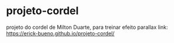 # projeto-cordel
projeto do cordel de Milton Duarte, para treinar efeito parallax
link: https://erick-bueno.github.io/projeto-cordel/
